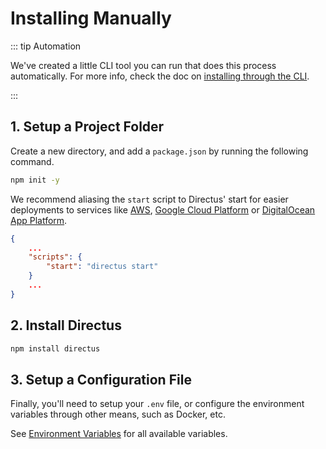 # Installing Manually

::: tip Automation

We've created a little CLI tool you can run that does this process automatically. For more info, check the doc on
[installing through the CLI](/getting-started/installation/cli/).

:::

## 1. Setup a Project Folder

Create a new directory, and add a `package.json` by running the following command.

```bash
npm init -y
```

We recommend aliasing the `start` script to Directus' start for easier deployments to services like
[AWS](/getting-started/installation/aws/), [Google Cloud Platform](/getting-started/installation/gcp) or
[DigitalOcean App Platform](/getting-started/installation/digitalocean-app-platform/).

```json
{
	...
	"scripts": {
		"start": "directus start"
	}
	...
}
```

## 2. Install Directus

```bash
npm install directus
```

## 3. Setup a Configuration File

Finally, you'll need to setup your `.env` file, or configure the environment variables through other means, such as
Docker, etc.

See [Environment Variables](/configuration/config-options/#general) for all available variables.
